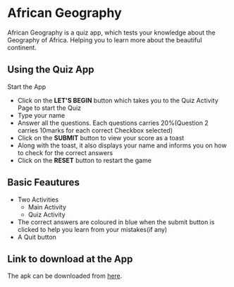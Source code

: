 # African Geography

African Geography is a quiz app, which tests your knowledge about the Geography of Africa. Helping you to learn more about the beautiful continent.

## Using the Quiz App
Start the App

- Click on the **LET'S BEGIN** button which takes you to the Quiz Activity Page to start the Quiz
- Type your name
- Answer all the questions. Each questions carries 20%(Question 2 carries 10marks for each correct Checkbox selected)
- Click on the **SUBMIT** button to view your score as a toast
- Along with the toast, it also displays your name and informs you on how to check for the correct answers 
- Click on the **RESET** button to restart the game

## Basic Feautures
- Two Activities
  + Main Activity
  + Quiz Activity
- The correct answers are coloured in blue when the submit button is clicked to help you learn from your mistakes(if any)
- A Quit button

## Link to download at the App
The apk can be downloaded from [here](https://drive.google.com/open?id=17S9fPJvxdjE7GLGafwbslkwqXN0O0DlE).
